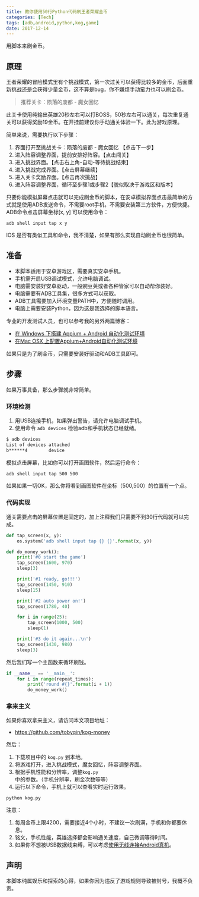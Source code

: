```yaml
---
title: 教你使用50行Python代码刷王者荣耀金币
categories: [Tech]
tags: [adb,android,python,kog,game]
date: 2017-12-14
---
```


用脚本来刷金币。

<!-- more -->

## 原理

王者荣耀的冒险模式里有个挑战模式，第一次过关可以获得比较多的金币，后面重新挑战还是会获得少量金币，这不算是bug，你不嫌烦手动蛮力也可以刷金币。

> 推荐关卡：陨落的废都 - 魔女回忆

此关卡使用纯输出英雄20秒左右可以打BOSS，50秒左右可以通关，每次重复通关可以获得奖励19金币。在开挂前建议你手动通关体验一下。此为游戏原理。

简单来说，需要执行以下步骤：

1. 界面打开至挑战关卡：陨落的废都 - 魔女回忆 【点击下一步】
2. 进入阵容调整界面，提前安排好阵容。【点击闯关】
3. 进入挑战界面。【点击右上角-自动-等待挑战结束】
4. 进入挑战完成界面。【点击屏幕继续】
5. 进入关卡奖励界面。【点击再次挑战】
6. 进入阵容调整界面，循环至步骤1或步骤2【貌似取决于游戏区和版本】

只要你能模拟屏幕点击就可以完成刷金币的脚本，在安卓模拟界面点击最简单的方式就是使用ADB发送命令，不需要root手机，不需要安装第三方软件，方便快捷。ADB命令点击屏幕坐标[x, y] 可以使用命令：

```
adb shell input tap x y
```

IOS 是否有类似工具和命令，我不清楚，如果有那么实现自动刷金币也很简单。

## 准备

- 本脚本适用于安卓游戏区，需要真实安卓手机。
- 手机需开启USB调试模式，允许电脑调试。
- 电脑需安装好安卓驱动，一般豌豆荚或者各种管家可以自动帮你装好。
- 电脑需要有ADB工具集，很多方式可以获取。
- ADB工具需要加入环境变量PATH中，方便随时调用。
- 电脑上需要安装Python，因为这是我选择的脚本语言。

专业的开发测试人员，也可以参考我的另外两篇博客：

- [在 Windows 下搭建 Appium + Android 自动化测试环境](https://tobyqin.github.io/posts/2017-05-03/setup-appium-automation-test-environment/)
- [在Mac OSX 上配置Appium+Android自动化测试环境](https://tobyqin.github.io/posts/2017-12-10/setup-appium-test-environment-on-mac-osx/)

如果只是为了刷金币，只需要安装好驱动和ADB工具即可。

## 步骤

如果万事具备，那么步骤就非常简单。

### 环境检测

1. 用USB连接手机，如果弹出警告，请允许电脑调试手机。
2. 使用命令 `adb devices` 检验adb和手机状态已经就绪。

```bash
$ adb devices
List of devices attached
b******4        device
```

模拟点击屏幕，比如你可以打开画图软件，然后运行命令：

```bash
adb shell input tap 500 500
```

如果如果一切OK，那么你将看到画图软件在坐标（500,500）的位置有一个点。

### 代码实现

通关需要点击的屏幕位置是固定的，加上注释我们只需要不到30行代码就可以完成。

```python
def tap_screen(x, y):
    os.system('adb shell input tap {} {}'.format(x, y))

def do_money_work():
    print('#0 start the game')
    tap_screen(1600, 970)
    sleep(3)

    print('#1 ready, go!!!')
    tap_screen(1450, 910)
    sleep(15)

    print('#2 auto power on!')
    tap_screen(1780, 40)

    for i in range(25):
        tap_screen(1000, 500)
        sleep(1)

    print('#3 do it again...\n')
    tap_screen(1430, 980)
    sleep(3)
```

然后我们写一个主函数来循环刷钱。

```python
if __name__ == '__main__':
    for i in range(repeat_times):
        print('round #{}'.format(i + 1))
        do_money_work()
```

### 拿来主义

如果你喜欢拿来主义，请访问本文项目地址： 

- https://github.com/tobyqin/kog-money

然后：
1. 下载项目中的 `kog.py` 到本地。
2. 将游戏打开，进入挑战模式，魔女回忆，阵容调整界面。
3. 根据手机性能和分辨率，调整`kog.py`中的参数。（手机分辨率，刷金次数等等）
4. 运行以下命令，手机上就可以查看实时运行效果。

```
python kog.py
```

注意：

1. 每周金币上限4200，需要接近4个小时，不建议一次刷满，手机和你都要休息。
2. 铭文，手机性能，英雄选择都会影响通关速度，自己微调等待时间。
3. 如果你不想被USB数据线束缚，可以考虑[使用无线连接Android真机](/posts/2017-12-12/connect-adb-via-wifi/)。

## 声明

本脚本纯属娱乐和探索的心得，如果你因为违反了游戏规则导致被封号，我概不负责。

